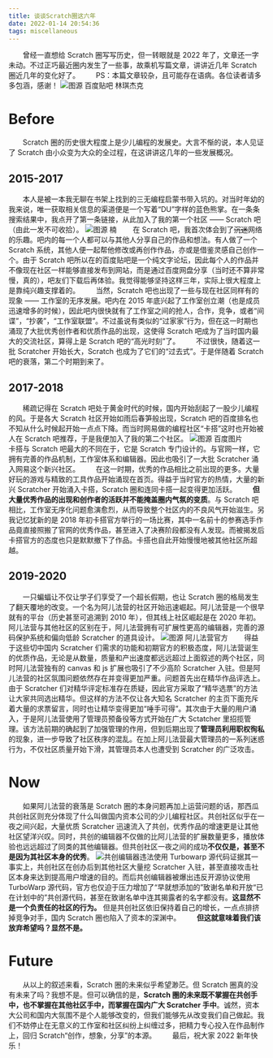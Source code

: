 ```yaml
---
title: 谈谈Scratch圈这六年
date: 2022-01-14 20:54:36
tags: miscellaneous
---
```

　　曾经一直想给 Scratch 圈写写历史，但一转眼就是 2022 年了，文章还一字未动。不过正巧最近圈内发生了一些事，故乘机写篇文章，讲讲近几年 Scratch 圈近几年的变化好了。
　　PS：本篇文章较杂，且可能存在语病。各位读者请多多包涵，感谢！
![图源 百度贴吧 林琪杰克](https://u.cubeupload.com/im/SinanGentoo/3e9cf3dde71190efcb77.jpg)
# Before
　　Scratch 圈的历史很大程度上是少儿编程的发展史。大言不惭的说，本人见证了 Scratch 由小众变为大众的全过程，在这讲讲这几年的一些发展概况。
## 2015-2017
　　本人是被一本我无聊在书架上找到的三无编程启蒙书带入坑的。对当时年幼的我来说，唯一获取相关信息的渠道便是一个写着“DU”字样的蓝色熊掌。在一条条搜索结果中，我点开了第一条链接，从此加入了我的第一个社区 —— Scratch 吧（由此一发不可收拾）。
![图源 楠](https://u.cubeupload.com/im/SinanGentoo/579448672775eb4c3bf4.jpg)
　　在 Scratch 吧，我首次体会到了~~沉迷~~网络的乐趣。吧内的每一个人都可以与其他人分享自己的作品和想法。有人做了一个 Scratch 系统，其他人便一起帮他修改或再创作作品，亦或是借鉴灵感自己创作一个。由于 Scratch 吧所以在的百度贴吧是一个纯文字论坛，因此每个人的作品并不像现在社区一样能够直接发布到网站，而是通过百度网盘分享（当时还不算非常慢，真的），吧友们下载后再体验。我觉得能够坚持这样三年，实际上很大程度上是靠纯兴趣支撑着的。
　　当然，Scratch 吧也出现了一些与现在社区同样有的现象 —— 工作室的无序发展。吧内在 2015 年底兴起了工作室创立潮（也是成员迅速增多的时候），因此吧内很快就有了工作室之间的抢人，合作，竞争，或者“间谍”，“抄袭”，“工作室联盟”。不过虽说有类似的“过家家”行为，但在这一时期也涌现了大批优秀创作者和优质作品的出现，这使得 Scratch 吧成为了当时国内最大的交流社区，算得上是 Scratch 吧的“高光时刻”了。
　　不过很快，随着这一批 Scratcher 开始长大，Scratch 也成为了它们的“过去式”。于是伴随着 Scratch 吧的衰落，第二个时期到来了。
## 2017-2018
　　稀疏记得在 Scratch 吧处于黄金时代的时候，国内开始刮起了一股少儿编程的风。于是各大 Scratch 社区开始如雨后春笋般出现，Scratch 吧的百度排名也不知从什么时候起开始一点点下降。而当时网易做的编程社区“卡搭”这时也开始被人在 Scratch 吧推荐，于是我便加入了我的第二个社区。
![图源 百度图片](https://u.cubeupload.com/SinanGentoo/u4139350932928276462.jpeg)
　　卡搭与 Scratch 吧最大的不同在于，它是 Scratch 专门设计的。与官网一样，它拥有完善的作品机制，工作室体系和编辑器。因此也吸引了一大批 Scratcher 涌入网易这个新兴社区。
　　在这一时期，优秀的作品相比之前出现的更多。大量好玩的游戏与精致的工具作品开始涌现在首页。得益于当时官方的热情，大量的新兴 Scratcher 开始涌入卡搭，Scratch 圈和连同卡搭一起变得更加活跃。
　　**但大量优秀作品的出现和创作者的活跃并不能掩盖圈内气氛的变质**。与 Scratch 吧相比，工作室无序化问题愈演愈烈，从而导致整个社区内的不良风气开始滋生。另我记忆犹新的是 2018 年初卡搭官方举行的一场比赛，其中一名前十的参赛选手作品竟直接照搬了官网的优秀作品，甚至进入了决赛阶段都没有人发现。而被揭发后卡搭官方的态度也只是默默撤下了作品。卡搭也自此开始慢慢地被其他社区所超越。
## 2019-2020
　　一只蝙蝠让不仅让学子们享受了一个超长假期，也让 Scratch 圈的格局发生了翻天覆地的改变。一个名为阿儿法营的社区开始迅速崛起。阿儿法营是一个很早就有的平台（历史甚至可追溯到 2010 年），但其线上社区崛起是在 2020 年初。阿儿法营与其他社区的区别在于，阿儿法营拥有可扩展性更高的编辑器，完善的源码保护系统和偏向低龄 Scratcher 的道具设计。
![图源 阿儿法营官方](https://u.cubeupload.com/SinanGentoo/5855778647727ae12ca8.jpg)
　　得益于这些切中国内 Scratcher 们需求的功能和初期官方的积极态度，阿儿法营诞生的优质作品，无论是从数量，质量和产出速度都远远超过上面叙述的两个社区，同时阿儿法营独有的 canvas 和 js 扩展也吸引了不少高阶 Scratcher 入驻。但是阿儿法营的社区氛围问题依然存在并变得更加严重。问题首先出在精华作品评选上。由于 Scratcher 们对精华评定标准存在质疑，因此官方采取了“精华选票”的方法让大家共同选出精华。但这样的方法不仅让各大知名 Scratcher 的主页下面充斥着大量的求票留言，同时也让精华变得更加“唾手可得”。其次由于大量的用户涌入，于是阿儿法营使用了管理员预备役等方式开始在广大 Sctatcher 里招揽管理。该方法前期的确起到了加强管理的作用，但到后期出现了**管理员利用职权徇私**的现象，进一步导致了社区秩序的混乱。在加上阿儿法营最大管理员的一系列迷惑行为，不仅社区质量开始下滑，其管理员本人也遭受到 Scratcher 的广泛攻击。
# Now
　　如果阿儿法营的衰落是 Scratch 圈的本身问题再加上运营问题的话，那西瓜共创社区则充分体现了什么叫做国内资本公司的少儿编程社区。共创社区似乎在一夜之间兴起，大量优质 Scratcher 迅速流入了共创，优秀作品的增速更是让其他社区望洋兴叹。同时，共创的编辑器不仅做的比阿儿法营的扩展数量更多，播放体验也远远超过了同类的其他编辑器。但共创社区一夜之间的成功**不仅仅是，甚至不是因为其社区本身的优秀**。
![共创编辑器违法使用 Turbowarp 源代码证据其一](https://u.cubeupload.com/SinanGentoo/IMG20211222195712.png)
　　事实上，共创社区在创办后到其他社区大量挖 Scratcher 入驻，甚至直接攻击社区本身来达到提高用户增速的目的。而后共创编辑器被爆出违反开源协议使用 TurboWarp 源代码，官方也仅迫于压力增加了“早就想添加的”致谢名单和开放“已在计划中的”共创源代码，甚至在致谢名单中连其揭露者的名字都没有。**这显然不是一个负责任的社区的行为。** 但是共创社区依旧保持着自己的增长，一点点排挤掉竞争对手，国内 Scratch 圈也陷入了资本的深渊中。
　　**但这就意味着我们该放弃希望吗？显然不是。**
# Future
　　从以上的叙述来看，Scratch 圈的未来似乎希望渺茫。但 Scratch 圈真的没有未来了吗？我想不是。但可以确信的是，**Scratch 圈的未来既不掌握在共创手中，也不掌握在其他社区手中，而掌握在国内广大 Scratcher 手中**。诚然，资本大公司和国内大氛围不是个人能够改变的，但我们能够先从改变我们自己做起。我们不妨停止在无意义的工作室和社区纠纷上纠缠过多，把精力专心投入在作品制作上，回归 Scratch“创作，想象，分享”的本源。
　　最后，祝大家 2022 新年快乐！
